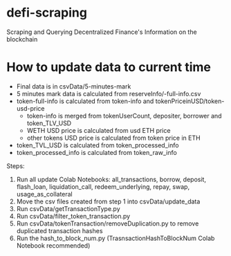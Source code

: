# defi-scraping

Scraping and Querying Decentralized Finance's Information on the blockchain

# How to update data to current time

- Final data is in csvData/5-minutes-mark
- 5 minutes mark data is calculated from reserveInfo/<token>-full-info.csv
- token-full-info is calculated from token-info and tokenPriceinUSD/token-usd-price
  - token-info is merged from tokenUserCount, depositer, borrower and token_TLV_USD
  - WETH USD price is calculated from usd ETH price
  - other tokens USD price is calculated from token price in ETH
- token_TVL_USD is calculated from token_processed_info
- token_processed_info is calculated from token_raw_info

Steps:

1. Run all update Colab Notebooks: all_transactions, borrow, deposit, flash_loan, liquidation_call, redeem_underlying, repay, swap, usage_as_collateral
2. Move the csv files created from step 1 into csvData/update_data
3. Run csvData/getTransactionType.py
4. Run csvData/filter_token_transaction.py
5. Run csvData/tokenTransaction/removeDuplication.py to remove duplicated transaction hashes
6. Run the hash_to_block_num.py (TrasnsactionHashToBlockNum Colab Notebook recommended)
